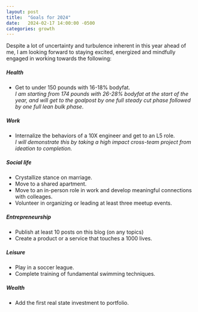 ```yaml
---
layout: post
title:  "Goals for 2024"
date:   2024-02-17 14:00:00 -0500
categories: growth
---
```

Despite a lot of uncertainty and turbulence inherent in this year ahead of me, I am looking forward to staying excited, energized and mindfully engaged in working towards the following:

##### Health
- Get to under 150 pounds with 16-18% bodyfat.<br>
_I am starting from 174 pounds with 26-28% bodyfat at the start of the year, and will get to the goalpost by one full steady cut phase followed by one full lean bulk phase_.

##### Work
- Internalize the behaviors of a 10X engineer and get to an L5 role.<br>
_I will demonstrate this by taking a high impact cross-team project from ideation to completion._

##### Social life
- Crystallize stance on marriage.
- Move to a shared apartment.
- Move to an in-person role in work and develop meaningful connections with colleages.
- Volunteer in organizing or leading at least three meetup events.

##### Entrepreneurship
- Publish at least 10 posts on this blog (on any topics)
- Create a product or a service that touches a 1000 lives.

##### Leisure
- Play in a soccer league.
- Complete training of fundamental swimming techniques.


##### Wealth
- Add the first real state investment to portfolio.

